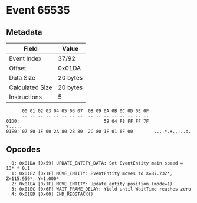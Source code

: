 # Event 65535

## Metadata

| Field           | Value    |
|-----------------|----------|
| Event Index     | 37/92    |
| Offset          | 0x01DA   |
| Data Size       | 20 bytes |
| Calculated Size | 20 bytes |
| Instructions    | 5        |

```
      00 01 02 03 04 05 06 07  08 09 0A 0B 0C 0D 0E 0F
      -- -- -- -- -- -- -- --  -- -- -- -- -- -- -- --
01D0:                                59 04 F8 FF FF 7F            Y.....
01E0: 07 80 1F 00 2A 80 2B 80  2C 80 1F 01 6F 00        ....*.+.,...o.  
```

## Opcodes

```
  0: 0x01DA [0x59] UPDATE_ENTITY_DATA: Set EventEntity main speed = 13* * 0.1
  1: 0x01E2 [0x1F] MOVE_ENTITY: EventEntity moves to X=87.732*, Z=115.950*, Y=1.000*
  2: 0x01EA [0x1F] MOVE_ENTITY: Update entity position (mode=1)
  3: 0x01EC [0x6F] WAIT_FRAME_DELAY: Yield until WaitTime reaches zero
  4: 0x01ED [0x00] END_REQSTACK()
```
